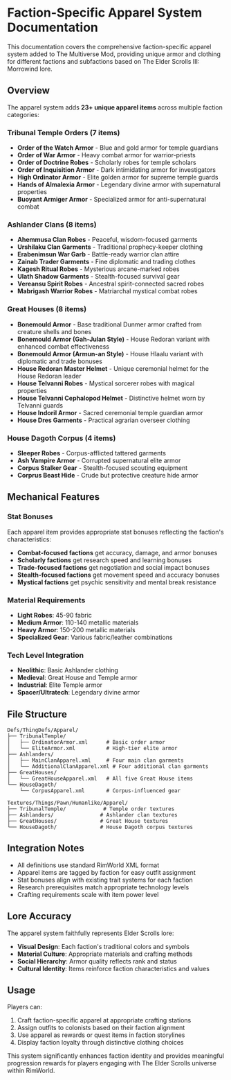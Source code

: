 # Faction-Specific Apparel System Documentation

This documentation covers the comprehensive faction-specific apparel system added to The Multiverse Mod, providing unique armor and clothing for different factions and subfactions based on The Elder Scrolls III: Morrowind lore.

## Overview

The apparel system adds **23+ unique apparel items** across multiple faction categories:

### Tribunal Temple Orders (7 items)
- **Order of the Watch Armor** - Blue and gold armor for temple guardians
- **Order of War Armor** - Heavy combat armor for warrior-priests
- **Order of Doctrine Robes** - Scholarly robes for temple scholars
- **Order of Inquisition Armor** - Dark intimidating armor for investigators
- **High Ordinator Armor** - Elite golden armor for supreme temple guards
- **Hands of Almalexia Armor** - Legendary divine armor with supernatural properties
- **Buoyant Armiger Armor** - Specialized armor for anti-supernatural combat

### Ashlander Clans (8 items)
- **Ahemmusa Clan Robes** - Peaceful, wisdom-focused garments
- **Urshilaku Clan Garments** - Traditional prophecy-keeper clothing
- **Erabenimsun War Garb** - Battle-ready warrior clan attire
- **Zainab Trader Garments** - Fine diplomatic and trading clothes
- **Kagesh Ritual Robes** - Mysterious arcane-marked robes
- **Ulath Shadow Garments** - Stealth-focused survival gear
- **Vereansu Spirit Robes** - Ancestral spirit-connected sacred robes
- **Mabrigash Warrior Robes** - Matriarchal mystical combat robes

### Great Houses (8 items)
- **Bonemould Armor** - Base traditional Dunmer armor crafted from creature shells and bones
- **Bonemould Armor (Gah-Julan Style)** - House Redoran variant with enhanced combat effectiveness
- **Bonemould Armor (Armun-an Style)** - House Hlaalu variant with diplomatic and trade bonuses
- **House Redoran Master Helmet** - Unique ceremonial helmet for the House Redoran leader
- **House Telvanni Robes** - Mystical sorcerer robes with magical properties
- **House Telvanni Cephalopod Helmet** - Distinctive helmet worn by Telvanni guards
- **House Indoril Armor** - Sacred ceremonial temple guardian armor
- **House Dres Garments** - Practical agrarian overseer clothing

### House Dagoth Corpus (4 items)
- **Sleeper Robes** - Corpus-afflicted tattered garments
- **Ash Vampire Armor** - Corrupted supernatural elite armor
- **Corpus Stalker Gear** - Stealth-focused scouting equipment
- **Corprus Beast Hide** - Crude but protective creature hide armor

## Mechanical Features

### Stat Bonuses
Each apparel item provides appropriate stat bonuses reflecting the faction's characteristics:
- **Combat-focused factions** get accuracy, damage, and armor bonuses
- **Scholarly factions** get research speed and learning bonuses
- **Trade-focused factions** get negotiation and social impact bonuses
- **Stealth-focused factions** get movement speed and accuracy bonuses
- **Mystical factions** get psychic sensitivity and mental break resistance

### Material Requirements
- **Light Robes**: 45-90 fabric
- **Medium Armor**: 110-140 metallic materials
- **Heavy Armor**: 150-200 metallic materials
- **Specialized Gear**: Various fabric/leather combinations

### Tech Level Integration
- **Neolithic**: Basic Ashlander clothing
- **Medieval**: Great House and Temple armor
- **Industrial**: Elite Temple armor
- **Spacer/Ultratech**: Legendary divine armor

## File Structure

```
Defs/ThingDefs/Apparel/
├── TribunalTemple/
│   ├── OrdinatorArmor.xml      # Basic order armor
│   └── EliteArmor.xml          # High-tier elite armor
├── Ashlanders/
│   ├── MainClanApparel.xml     # Four main clan garments
│   └── AdditionalClanApparel.xml # Four additional clan garments
├── GreatHouses/
│   └── GreatHouseApparel.xml   # All five Great House items
└── HouseDagoth/
    └── CorpusApparel.xml       # Corpus-influenced gear

Textures/Things/Pawn/Humanlike/Apparel/
├── TribunalTemple/            # Temple order textures
├── Ashlanders/               # Ashlander clan textures
├── GreatHouses/              # Great House textures
└── HouseDagoth/              # House Dagoth corpus textures
```

## Integration Notes

- All definitions use standard RimWorld XML format
- Apparel items are tagged by faction for easy outfit assignment
- Stat bonuses align with existing trait systems for each faction
- Research prerequisites match appropriate technology levels
- Crafting requirements scale with item power level

## Lore Accuracy

The apparel system faithfully represents Elder Scrolls lore:
- **Visual Design**: Each faction's traditional colors and symbols
- **Material Culture**: Appropriate materials and crafting methods
- **Social Hierarchy**: Armor quality reflects rank and status
- **Cultural Identity**: Items reinforce faction characteristics and values

## Usage

Players can:
1. Craft faction-specific apparel at appropriate crafting stations
2. Assign outfits to colonists based on their faction alignment
3. Use apparel as rewards or quest items in faction storylines
4. Display faction loyalty through distinctive clothing choices

This system significantly enhances faction identity and provides meaningful progression rewards for players engaging with The Elder Scrolls universe within RimWorld.